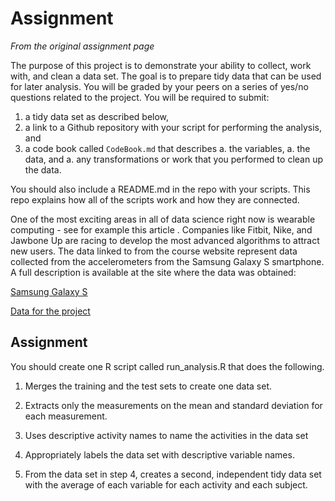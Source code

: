 # Assignment

*From the original assignment page*

The purpose of this project is to demonstrate your ability to collect, work with, and clean a data set. The goal is to prepare tidy data that can be used for later analysis. You will be graded by your peers on a series of yes/no questions related to the project. You will be required to submit: 

1. a tidy data set as described below, 
1. a link to a Github repository with your script for performing the analysis, and 
1. a code book called `CodeBook.md` that describes 
    a. the variables, 
    a. the data, and 
    a. any transformations or work that you performed to clean up the data. 

You should also include a README.md in the repo with your scripts. This repo explains how all of the scripts work and how they are connected.  

One of the most exciting areas in all of data science right now is wearable computing - see for example this article . Companies like Fitbit, Nike, and Jawbone Up are racing to develop the most advanced algorithms to attract new users. The data linked to from the course website represent data collected from the accelerometers from the Samsung Galaxy S smartphone. A full description is available at the site where the data was obtained: 


[Samsung Galaxy S](http://archive.ics.uci.edu/ml/datasets/Human+Activity+Recognition+Using+Smartphones)

[Data for the project](https://d396qusza40orc.cloudfront.net/getdata%2Fprojectfiles%2FUCI%20HAR%20Dataset.zip)

## Assignment
You should create one R script called run_analysis.R that does the following. 

1. Merges the training and the test sets to create one data set.

2. Extracts only the measurements on the mean and standard deviation for each measurement. 

3. Uses descriptive activity names to name the activities in the data set

4. Appropriately labels the data set with descriptive variable names. 

5. From the data set in step 4, creates a second, independent tidy data set with the average of each variable for each activity and each subject.

